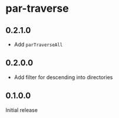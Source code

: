 # par-traverse

## 0.2.1.0

  * Add `parTraverseAll`

## 0.2.0.0

  * Add filter for descending into directories

## 0.1.0.0

Initial release
